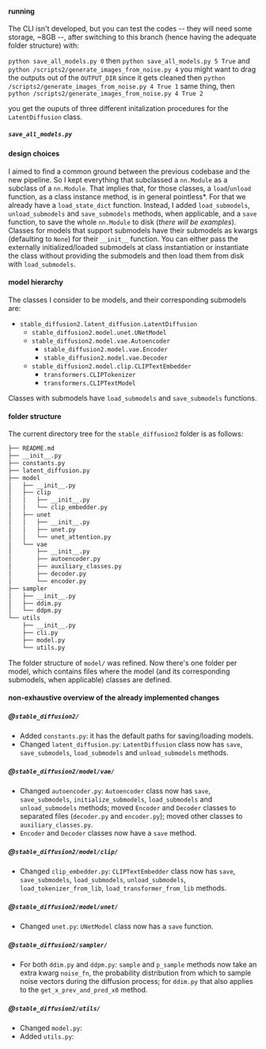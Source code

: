 #### running
The CLI isn't developed, but you can test the codes -- they will need some storage, ~8GB --, after switching to this branch (hence having the adequate folder structure) with:

`python save_all_models.py 0` then `python save_all_models.py 5 True`
and
`python /scripts2/generate_images_from_noise.py 4`
you might want to drag the outputs out of the `OUTPUT_DIR` since it gets cleaned
then
`python /scripts2/generate_images_from_noise.py 4 True 1`
same thing, then
`python /scripts2/generate_images_from_noise.py 4 True 2`

you get the ouputs of three different initalization procedures for the `LatentDiffusion` class.

##### `save_all_models.py`

#### design choices
I aimed to find a common ground between the previous codebase and the new pipeline. So I kept everything that subclassed a `nn.Module` as a subclass of a `nn.Module`. That implies that, for those classes, a `load`/`unload` function, as a class instance method, is in general pointless*. For that we already have a `load_state_dict` function. Instead, I added `load_submodels`, `unload_submodels` and `save_submodels` methods, when applicable, and a `save` function, to save the whole `nn.Module` to disk (*there will be examples*).
Classes for models that support submodels have their submodels as kwargs (defaulting to `None`) for their `__init__` function. You can either pass the externally initialized/loaded submodels at class instantiation or instantiate the class without providing the submodels and then load them from disk with `load_submodels`.


#### model hierarchy

The classes I consider to be models, and their corresponding submodels are:
- `stable_diffusion2.latent_diffusion.LatentDiffusion` 
  - `stable_diffusion2.model.unet.UNetModel`
  - `stable_diffusion2.model.vae.Autoencoder`
    - `stable_diffusion2.model.vae.Encoder`
    - `stable_diffusion2.model.vae.Decoder`
  - `stable_diffusion2.model.clip.CLIPTextEmbedder`
    - `transformers.CLIPTokenizer`
    - `transformers.CLIPTextModel`

Classes with submodels have `load_submodels` and `save_submodels` functions.


#### folder structure
The current directory tree for the `stable_diffusion2` folder is as follows:

```bash
├── README.md
├── __init__.py
├── constants.py
├── latent_diffusion.py
├── model
│   ├── __init__.py
│   ├── clip
│   │   ├── __init__.py
│   │   └── clip_embedder.py
│   ├── unet
│   │   ├── __init__.py
│   │   ├── unet.py
│   │   └── unet_attention.py
│   └── vae
│       ├── __init__.py
│       ├── autoencoder.py
│       ├── auxiliary_classes.py
│       ├── decoder.py
│       └── encoder.py
├── sampler
│   ├── __init__.py
│   ├── ddim.py
│   └── ddpm.py
└── utils
    ├── __init__.py
    ├── cli.py
    ├── model.py
    └── utils.py
```
The folder structure of `model/` was refined. Now there's one folder per model, which contains files where the model (and its corresponding submodels, when applicable) classes are defined.

#### non-exhaustive overview of the already implemented changes

##### @`stable_diffusion2/` 
- Added `constants.py`: it has the default paths for saving/loading models.
- Changed `latent_diffusion.py`: `LatentDiffusion` class now has `save`, `save_submodels`, `load_submodels` and `unload_submodels` methods.

##### @`stable_diffusion2/model/vae/`
- Changed `autoencoder.py`: `Autoencoder` class now has `save`, `save_submodels`, `initialize_submodels`, `load_submodels` and `unload_submodels` methods; moved `Encoder` and `Decoder` classes to separated files (`decoder.py` and `encoder.py`); moved other classes to `auxiliary_classes.py`.
- `Encoder` and `Decoder` classes now have a `save` method.

##### @`stable_diffusion2/model/clip/`
- Changed `clip_embedder.py`: `CLIPTextEmbedder` class now has `save`, `save_submodels`, `load_submodels`, `unload_submodels`, `load_tokenizer_from_lib`, `load_transformer_from_lib` methods.

##### @`stable_diffusion2/model/unet/`
- Changed `unet.py`: `UNetModel` class now has a `save` function.

##### @`stable_diffusion2/sampler/`
- For both `ddim.py` and `ddpm.py`: `sample` and `p_sample` methods now take an extra kwarg `noise_fn`, the probability distribution from which to sample noise vectors during the diffusion process; for `ddim.py` that also applies to the `get_x_prev_and_pred_x0` method.

##### @`stable_diffusion2/utils/`
- Changed `model.py`:
- Added `utils.py`:
